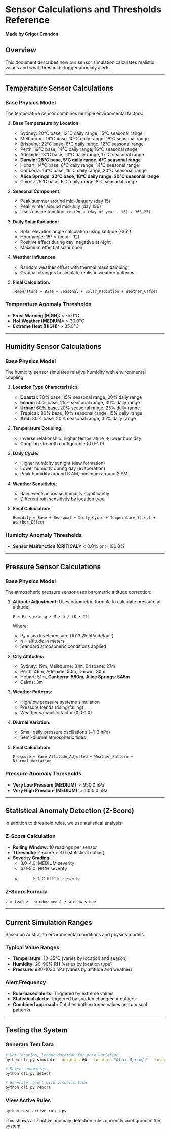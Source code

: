# Sensor Calculations and Thresholds Reference

**Made by Grigor Crandon**

## Overview
This document describes how our sensor simulation calculates realistic values and what thresholds trigger anomaly alerts.

---

## Temperature Sensor Calculations

### Base Physics Model
The temperature sensor combines multiple environmental factors:

1. **Base Temperature by Location:**
   - Sydney: 20°C base, 12°C daily range, 15°C seasonal range
   - Melbourne: 16°C base, 10°C daily range, 18°C seasonal range  
   - Brisbane: 22°C base, 8°C daily range, 12°C seasonal range
   - Perth: 19°C base, 14°C daily range, 16°C seasonal range
   - Adelaide: 18°C base, 13°C daily range, 17°C seasonal range
   - **Darwin: 28°C base, 5°C daily range, 4°C seasonal range**
   - Hobart: 14°C base, 8°C daily range, 14°C seasonal range
   - Canberra: 16°C base, 16°C daily range, 20°C seasonal range
   - **Alice Springs: 22°C base, 18°C daily range, 20°C seasonal range**
   - Cairns: 25°C base, 6°C daily range, 8°C seasonal range

2. **Seasonal Component:**
   - Peak summer around mid-January (day 15)
   - Peak winter around mid-July (day 196)
   - Uses cosine function: `cos(2π × (day_of_year - 15) / 365.25)`

3. **Daily Solar Radiation:**
   - Solar elevation angle calculation using latitude (-35°)
   - Hour angle: 15° × (hour - 12)
   - Positive effect during day, negative at night
   - Maximum effect at solar noon

4. **Weather Influences:**
   - Random weather offset with thermal mass damping
   - Gradual changes to simulate realistic weather patterns

5. **Final Calculation:**
   ```
   Temperature = Base + Seasonal + Solar_Radiation + Weather_Offset
   ```

### Temperature Anomaly Thresholds
- **Frost Warning (HIGH):** < -5.0°C
- **Hot Weather (MEDIUM):** > 30.0°C  
- **Extreme Heat (HIGH):** > 35.0°C

---

## Humidity Sensor Calculations

### Base Physics Model
The humidity sensor simulates relative humidity with environmental coupling:

1. **Location Type Characteristics:**
   - **Coastal:** 70% base, 15% seasonal range, 20% daily range
   - **Inland:** 50% base, 25% seasonal range, 30% daily range
   - **Urban:** 60% base, 20% seasonal range, 25% daily range
   - **Tropical:** 80% base, 10% seasonal range, 15% daily range
   - **Arid:** 30% base, 20% seasonal range, 35% daily range

2. **Temperature Coupling:**
   - Inverse relationship: higher temperature → lower humidity
   - Coupling strength configurable (0.0-1.0)

3. **Daily Cycle:**
   - Higher humidity at night (dew formation)
   - Lower humidity during day (evaporation)
   - Peak humidity around 6 AM, minimum around 2 PM

4. **Weather Sensitivity:**
   - Rain events increase humidity significantly
   - Different rain sensitivity by location type

5. **Final Calculation:**
   ```
   Humidity = Base + Seasonal + Daily_Cycle + Temperature_Effect + Weather_Effect
   ```

### Humidity Anomaly Thresholds
- **Sensor Malfunction (CRITICAL):** < 0.0% or > 100.0%

---

## Pressure Sensor Calculations

### Base Physics Model
The atmospheric pressure sensor uses barometric altitude correction:

1. **Altitude Adjustment:**
   Uses barometric formula to calculate pressure at altitude:
   ```
   P = P₀ × exp(-g × M × h / (R × T))
   ```
   Where:
   - P₀ = sea level pressure (1013.25 hPa default)
   - h = altitude in meters
   - Standard atmospheric conditions applied

2. **City Altitudes:**
   - Sydney: 19m, Melbourne: 31m, Brisbane: 27m
   - Perth: 46m, Adelaide: 50m, Darwin: 30m
   - Hobart: 51m, **Canberra: 580m**, **Alice Springs: 545m**
   - Cairns: 3m

3. **Weather Patterns:**
   - High/low pressure systems simulation
   - Pressure trends (rising/falling)
   - Weather variability factor (0.0-1.0)

4. **Diurnal Variation:**
   - Small daily pressure oscillations (~1-3 hPa)
   - Semi-diurnal atmospheric tides

5. **Final Calculation:**
   ```
   Pressure = Base_Altitude_Adjusted + Weather_Pattern + Diurnal_Variation
   ```

### Pressure Anomaly Thresholds
- **Very Low Pressure (MEDIUM):** < 950.0 hPa
- **Very High Pressure (MEDIUM):** > 1050.0 hPa

---

## Statistical Anomaly Detection (Z-Score)

In addition to threshold rules, we use statistical analysis:

### Z-Score Calculation
- **Rolling Window:** 10 readings per sensor
- **Threshold:** Z-score > 3.0 (statistical outlier)
- **Severity Grading:**
  - 3.0-4.0: MEDIUM severity
  - 4.0-5.0: HIGH severity  
  - >5.0: CRITICAL severity

### Z-Score Formula
```
z = (value - window_mean) / window_stdev
```

---

## Current Simulation Ranges

Based on Australian environmental conditions and physics models:

### Typical Value Ranges
- **Temperature:** 13-35°C (varies by location and season)
- **Humidity:** 20-90% RH (varies by location type)
- **Pressure:** 980-1030 hPa (varies by altitude and weather)

### Alert Frequency
- **Rule-based alerts:** Triggered by extreme values
- **Statistical alerts:** Triggered by sudden changes or outliers
- **Combined approach:** Catches both extreme values and unusual patterns

---

## Testing the System

### Generate Test Data
```bash
# Hot location, longer duration for more variation
python cli.py simulate --duration 60 --location "Alice Springs" --interval 0.5

# Detect anomalies
python cli.py detect

# Generate report with visualisation
python cli.py report
```

### View Active Rules
```bash
python test_active_rules.py
```

This shows all 7 active anomaly detection rules currently configured in the system.

